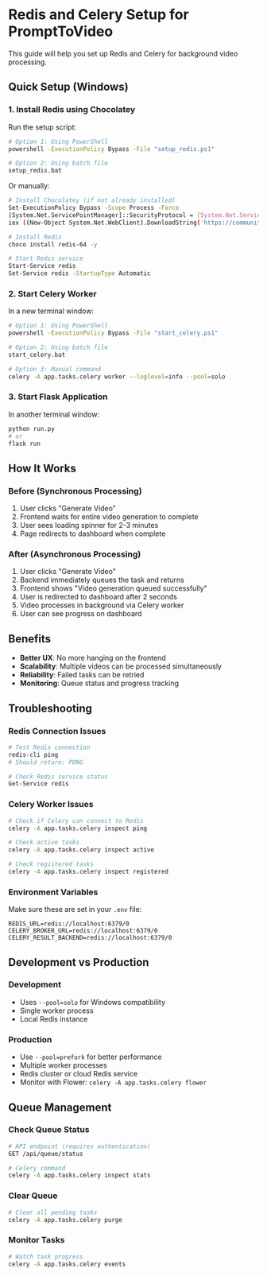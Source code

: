 # Redis and Celery Setup for PromptToVideo

This guide will help you set up Redis and Celery for background video processing.

## Quick Setup (Windows)

### 1. Install Redis using Chocolatey

Run the setup script:
```bash
# Option 1: Using PowerShell
powershell -ExecutionPolicy Bypass -File "setup_redis.ps1"

# Option 2: Using batch file
setup_redis.bat
```

Or manually:
```bash
# Install Chocolatey (if not already installed)
Set-ExecutionPolicy Bypass -Scope Process -Force
[System.Net.ServicePointManager]::SecurityProtocol = [System.Net.ServicePointManager]::SecurityProtocol -bor 3072
iex ((New-Object System.Net.WebClient).DownloadString('https://community.chocolatey.org/install.ps1'))

# Install Redis
choco install redis-64 -y

# Start Redis service
Start-Service redis
Set-Service redis -StartupType Automatic
```

### 2. Start Celery Worker

In a new terminal window:
```bash
# Option 1: Using PowerShell
powershell -ExecutionPolicy Bypass -File "start_celery.ps1"

# Option 2: Using batch file
start_celery.bat

# Option 3: Manual command
celery -A app.tasks.celery worker --loglevel=info --pool=solo
```

### 3. Start Flask Application

In another terminal window:
```bash
python run.py
# or
flask run
```

## How It Works

### Before (Synchronous Processing)
1. User clicks "Generate Video"
2. Frontend waits for entire video generation to complete
3. User sees loading spinner for 2-3 minutes
4. Page redirects to dashboard when complete

### After (Asynchronous Processing)
1. User clicks "Generate Video"
2. Backend immediately queues the task and returns
3. Frontend shows "Video generation queued successfully"
4. User is redirected to dashboard after 2 seconds
5. Video processes in background via Celery worker
6. User can see progress on dashboard

## Benefits

- **Better UX**: No more hanging on the frontend
- **Scalability**: Multiple videos can be processed simultaneously
- **Reliability**: Failed tasks can be retried
- **Monitoring**: Queue status and progress tracking

## Troubleshooting

### Redis Connection Issues
```bash
# Test Redis connection
redis-cli ping
# Should return: PONG

# Check Redis service status
Get-Service redis
```

### Celery Worker Issues
```bash
# Check if Celery can connect to Redis
celery -A app.tasks.celery inspect ping

# Check active tasks
celery -A app.tasks.celery inspect active

# Check registered tasks
celery -A app.tasks.celery inspect registered
```

### Environment Variables
Make sure these are set in your `.env` file:
```
REDIS_URL=redis://localhost:6379/0
CELERY_BROKER_URL=redis://localhost:6379/0
CELERY_RESULT_BACKEND=redis://localhost:6379/0
```

## Development vs Production

### Development
- Uses `--pool=solo` for Windows compatibility
- Single worker process
- Local Redis instance

### Production
- Use `--pool=prefork` for better performance
- Multiple worker processes
- Redis cluster or cloud Redis service
- Monitor with Flower: `celery -A app.tasks.celery flower`

## Queue Management

### Check Queue Status
```bash
# API endpoint (requires authentication)
GET /api/queue/status

# Celery command
celery -A app.tasks.celery inspect stats
```

### Clear Queue
```bash
# Clear all pending tasks
celery -A app.tasks.celery purge
```

### Monitor Tasks
```bash
# Watch task progress
celery -A app.tasks.celery events
``` 